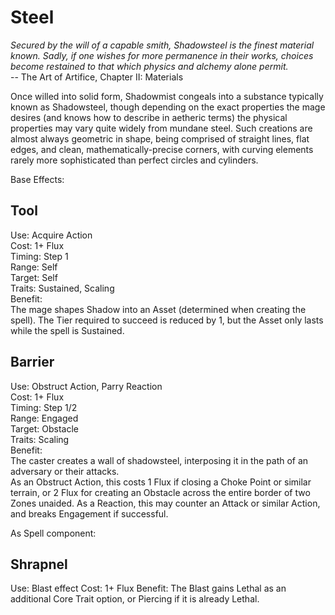 # Steel

*Secured by the will of a capable smith, Shadowsteel is the finest material known. Sadly, if one wishes for more permanence in their works, choices become restained to that which physics and alchemy alone permit.*  
-- The Art of Artifice, Chapter II: Materials

Once willed into solid form, Shadowmist congeals into a substance typically known as Shadowsteel, though depending on the exact properties the mage desires (and knows how to describe in aetheric terms) the physical properties may vary quite widely from mundane steel. Such creations are almost always geometric in shape, being comprised of straight lines, flat edges, and clean, mathematically-precise corners, with curving elements rarely more sophisticated than perfect circles and cylinders.

Base Effects:  

## Tool
Use: Acquire Action  
Cost: 1+ Flux  
Timing: Step 1  
Range: Self  
Target: Self  
Traits: Sustained, Scaling  
Benefit:  
The mage shapes Shadow into an Asset (determined when creating the spell). The Tier required to succeed is reduced by 1, but the Asset only lasts while the spell is Sustained.

## Barrier
Use: Obstruct Action, Parry Reaction  
Cost: 1+ Flux  
Timing: Step 1/2  
Range: Engaged  
Target: Obstacle  
Traits: Scaling  
Benefit:  
The caster creates a wall of shadowsteel, interposing it in the path of an adversary or their attacks.  
As an Obstruct Action, this costs 1 Flux if closing a Choke Point or similar terrain, or 2 Flux for creating an Obstacle across the entire border of two Zones unaided.
As a Reaction, this may counter an Attack or similar Action, and breaks Engagement if successful.


As Spell component:

## Shrapnel
Use: Blast effect
Cost: 1+ Flux
Benefit: The Blast gains Lethal as an additional Core Trait option, or Piercing if it is already Lethal.